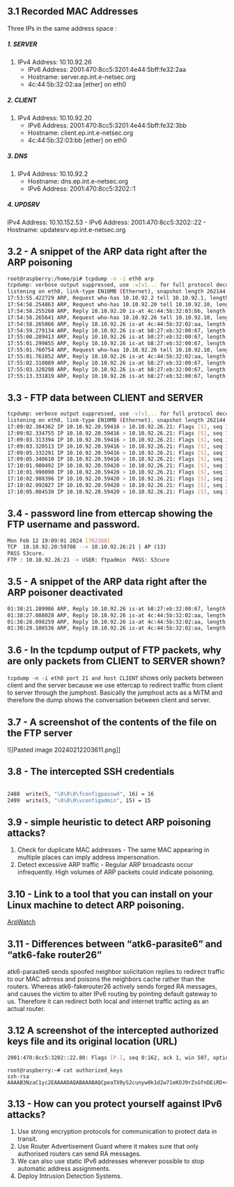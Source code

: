 
## 3.1 Recorded MAC Addresses
Three IPs in the same address space :
##### 1. SERVER
1. IPv4 Address: 10.10.92.26
    - IPv6 Address: 2001:470:8cc5:3201:4e44:5bff:fe32:2aa
    - Hostname: server.ep.int.e-netsec.org
    - 4c:44:5b:32:02:aa [ether] on eth0
##### 2. CLIENT
1.  IPv4 Address: 10.10.92.20
    - IPv6 Address: 2001:470:8cc5:3201:4e44:5bff:fe32:3bb
    - Hostname: client.ep.int.e-netsec.org
    - 4c:44:5b:32:03:bb [ether] on eth0
##### 3. DNS
1. IPv4 Address: 10.10.92.2
    - Hostname: dns.ep.int.e-netsec.org
    -  IPv6 Address: 2001:470:8cc5:3202::1
##### 4. UPDSRV
IPv4 Address: 10.10.152.53
    - IPv6 Address: 2001:470:8cc5:3202::22
    - Hostname: updatesrv.ep.int.e-netsec.org

## 3.2 - A snippet of the ARP data right after the ARP poisoning

```bash
root@raspberry:/home/pi# tcpdump -n -i eth0 arp
tcpdump: verbose output suppressed, use -v[v]... for full protocol decode
listening on eth0, link-type EN10MB (Ethernet), snapshot length 262144 bytes
17:53:55.422729 ARP, Request who-has 10.10.92.2 tell 10.10.92.1, length 28
17:54:58.254863 ARP, Request who-has 10.10.92.20 tell 10.10.92.10, length 28
17:54:58.255268 ARP, Reply 10.10.92.20 is-at 4c:44:5b:32:03:bb, length 28
17:54:58.265641 ARP, Request who-has 10.10.92.26 tell 10.10.92.10, length 28
17:54:58.265866 ARP, Reply 10.10.92.26 is-at 4c:44:5b:32:02:aa, length 28
17:54:59.279134 ARP, Reply 10.10.92.26 is-at b8:27:eb:32:00:67, length 28
17:55:00.289413 ARP, Reply 10.10.92.26 is-at b8:27:eb:32:00:67, length 28
17:55:01.299855 ARP, Reply 10.10.92.26 is-at b8:27:eb:32:00:67, length 28
17:55:01.760754 ARP, Request who-has 10.10.92.26 tell 10.10.92.10, length 28
17:55:01.761052 ARP, Reply 10.10.92.26 is-at 4c:44:5b:32:02:aa, length 28
17:55:02.310089 ARP, Reply 10.10.92.26 is-at b8:27:eb:32:00:67, length 28
17:55:03.320298 ARP, Reply 10.10.92.26 is-at b8:27:eb:32:00:67, length 28
17:55:13.331819 ARP, Reply 10.10.92.26 is-at b8:27:eb:32:00:67, length 28
```


## 3.3 - FTP data between CLIENT and SERVER
```bash
tcpdump: verbose output suppressed, use -v[v]... for full protocol decode
listening on eth0, link-type EN10MB (Ethernet), snapshot length 262144 bytes
17:09:02.304362 IP 10.10.92.20.59416 > 10.10.92.26.21: Flags [S], seq 1641554342, win 64240, options [mss 1460,sackOK,TS val 3715739894 ecr 0,nop,wscale 7], length 0
17:09:02.334755 IP 10.10.92.20.59416 > 10.10.92.26.21: Flags [S], seq 1641554342, win 64240, options [mss 1460,sackOK,TS val 3715739894 ecr 0,nop,wscale 7], length 0
17:09:03.313394 IP 10.10.92.20.59416 > 10.10.92.26.21: Flags [S], seq 1641554342, win 64240, options [mss 1460,sackOK,TS val 3715740903 ecr 0,nop,wscale 7], length 0
17:09:03.320513 IP 10.10.92.20.59416 > 10.10.92.26.21: Flags [S], seq 1641554342, win 64240, options [mss 1460,sackOK,TS val 3715740903 ecr 0,nop,wscale 7], length 0
17:09:05.332291 IP 10.10.92.20.59416 > 10.10.92.26.21: Flags [S], seq 1641554342, win 64240, options [mss 1460,sackOK,TS val 3715742918 ecr 0,nop,wscale 7], length 0
17:09:05.340610 IP 10.10.92.20.59416 > 10.10.92.26.21: Flags [S], seq 1641554342, win 64240, options [mss 1460,sackOK,TS val 3715742918 ecr 0,nop,wscale 7], length 0
17:10:01.980492 IP 10.10.92.20.59420 > 10.10.92.26.21: Flags [S], seq 398212420, win 64240, options [mss 1460,sackOK,TS val 3715799570 ecr 0,nop,wscale 7], length 0
17:10:01.990090 IP 10.10.92.20.59420 > 10.10.92.26.21: Flags [S], seq 398212420, win 64240, options [mss 1460,sackOK,TS val 3715799570 ecr 0,nop,wscale 7], length 0
17:10:02.988396 IP 10.10.92.20.59420 > 10.10.92.26.21: Flags [S], seq 398212420, win 64240, options [mss 1460,sackOK,TS val 3715800578 ecr 0,nop,wscale 7], length 0
17:10:02.992827 IP 10.10.92.20.59420 > 10.10.92.26.21: Flags [S], seq 398212420, win 64240, options [mss 1460,sackOK,TS val 3715800578 ecr 0,nop,wscale 7], length 0
17:10:05.004530 IP 10.10.92.20.59420 > 10.10.92.26.21: Flags [S], seq 398212420, win 64240, options [mss 1460,sackOK,TS val 3715802594 ecr 0,nop,wscale 7], length 0
```

## 3.4 - password line from ettercap showing the FTP username and password.
```bash
Mon Feb 12 19:09:01 2024 [762388]
TCP  10.10.92.20:59708 --> 10.10.92.26:21 | AP (13)
PASS S3cure.
FTP : 10.10.92.26:21 -> USER: ftpadmin  PASS: S3cure
```

## 3.5 - A snippet of the ARP data right after the ARP poisoner deactivated
```bash
01:38:21.289986 ARP, Reply 10.10.92.26 is-at b8:27:eb:32:00:67, length 28
01:38:27.088028 ARP, Reply 10.10.92.26 is-at 4c:44:5b:32:02:aa, length 28
01:38:28.098259 ARP, Reply 10.10.92.26 is-at 4c:44:5b:32:02:aa, length 28
01:38:29.108536 ARP, Reply 10.10.92.26 is-at 4c:44:5b:32:02:aa, length 28
```

## 3.6 - In the tcpdump output of FTP packets, why are only packets from CLIENT to SERVER shown?
`tcpdump -n -i eth0 port 21 and host CLIENT` shows only packets between client and the server because we use ettercap to redirect traffic from client to server through the jumphost.
Basically the jumphost acts as a MiTM and therefore the dump shows the conversation between client and server.

## 3.7 - A screenshot of the contents of the file on the FTP server
![[Pasted image 20240212203611.png]]

## 3.8 - The intercepted SSH credentials
``` bash

2488  write(5, "\0\0\0\fconfigpasswd", 16) = 16
2499  write(5, "\0\0\0\vconfigadmin", 15) = 15
```


## 3.9 - simple heuristic to detect ARP poisoning attacks?
1. Check for duplicate MAC addresses - The same MAC appearing in multiple places can imply address impersonation.
2. Detect excessive ARP traffic - Regular ARP broadcasts occur infrequently. High volumes of ARP packets could indicate poisoning.


## 3.10 - Link to a tool that you can install on your Linux machine to detect ARP poisoning.

[ArpWatch](https://www.kali.org/tools/arpwatch/)
## 3.11 - Differences between “atk6-parasite6” and “atk6-fake router26”

atk6-parasite6 sends spoofed neighbor solicitation replies to redirect traffic to our MAC adrress and poisons the neighbors cache rather than the routers.
Whereas atk6-fakerouter26 actively sends forged RA messages, and causes the victim to alter IPv6 routing by pointing default gateway to us. Therefore it can redirect both local and internet traffic acting as an actual router.

## 3.12 A screenshot of the intercepted authorized keys file and its original location (URL)
```bash
2001:470:8cc5:3202::22.80: Flags [P.], seq 0:162, ack 1, win 507, options [nop,nop,TS val 2499782539 ecr 4209662568], length 162: HTTP: GET /secret449/authorized_keys HTTP/1.1
```

```
root@raspberry:~# cat authorized_keys
ssh-rsa AAAAB3NzaC1yc2EAAAADAQABAAABAQCpeaTX0yS2cunyw0k1d2w71eKOJ9rZsGfnDEiRD+4lVHqT6pJL9TCntaCR7pqB1mIA/Gusw5RVburFvArIfElEAjtLLl102Stu38cmOd1ybPZBxpjZIMpmKMMwIp2ssTZql+L/wgIl4MajD53gbti4NlQp6VAmhetl75rs7DXlhdWV4STXdNehnK1ir6i5GziwRzwgn9EINbGvdu9sFEijmRElmBujRJQrlVjYGETBwLMiMmvOxapv3jx3CBhtAAG/c2osAXN55mO3JVhaddtHR8kcbfcaNbztjhmwUhXLuGVSB246tRWBGIdqytO+kpETlY7I8wHgkp7JdufMV5Nh
```

## 3.13 - How can you protect yourself against IPv6 attacks?
1. Use strong encryption protocols for communication to protect data in transit.
2. Use Router Advertisement Guard where it makes sure that only authorised routers can send RA messages.
3. We can also use static IPv6 addresses wherever possible to stop automatic address assignments.
4. Deploy Intrusion Detection Systems.
